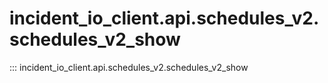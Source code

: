 # incident_io_client.api.schedules_v2.schedules_v2_show

::: incident_io_client.api.schedules_v2.schedules_v2_show